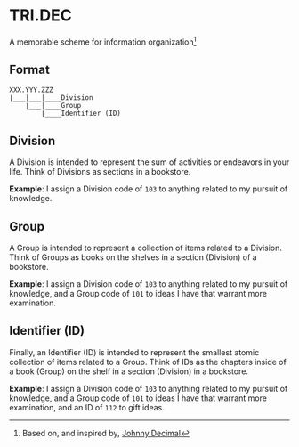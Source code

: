 # TRI.DEC
A memorable scheme for information organization[^1]

## Format

```
XXX.YYY.ZZZ
⌊___|___|____Division
    ⌊___|____Group
        ⌊____Identifier (ID)     
```

## Division

A Division is intended to represent the sum of activities or endeavors in your life. Think of Divisions as sections
in a bookstore.

__Example__: I assign a Division code of `103` to anything related to my pursuit of knowledge. 

## Group

A Group is intended to represent a collection of items related to a Division. Think of Groups as books on the shelves
in a section (Division) of a bookstore.

__Example__: I assign a Division code of `103` to anything related to my pursuit of knowledge, and a Group code of 
`101` to ideas I have that warrant more examination.

## Identifier (ID)

Finally, an Identifier (ID) is intended to represent the smallest atomic collection of items related to a Group. Think of
IDs as the chapters inside of a book (Group) on the shelf in a section (Division) in a bookstore.

__Example__: I assign a Division code of `103` to anything related to my pursuit of knowledge, and a Group code of 
`101` to ideas I have that warrant more examination, and an ID of `112` to gift ideas.

[^1]: Based on, and inspired by, [Johnny.Decimal](https://johnnydecimal.com)
